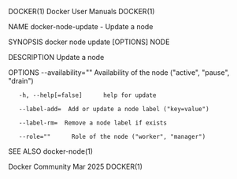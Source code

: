 DOCKER(1)							      Docker User Manuals							     DOCKER(1)

NAME
       docker-node-update - Update a node

SYNOPSIS
       docker node update [OPTIONS] NODE

DESCRIPTION
       Update a node

OPTIONS
       --availability=""      Availability of the node ("active", "pause", "drain")

       -h, --help[=false]      help for update

       --label-add=	 Add or update a node label ("key=value")

       --label-rm=	Remove a node label if exists

       --role=""      Role of the node ("worker", "manager")

SEE ALSO
       docker-node(1)

Docker Community							   Mar 2025								     DOCKER(1)
